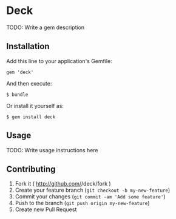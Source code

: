 # Deck

TODO: Write a gem description

## Installation

Add this line to your application's Gemfile:

    gem 'deck'

And then execute:

    $ bundle

Or install it yourself as:

    $ gem install deck

## Usage

TODO: Write usage instructions here

## Contributing

1. Fork it ( http://github.com/<my-github-username>/deck/fork )
2. Create your feature branch (`git checkout -b my-new-feature`)
3. Commit your changes (`git commit -am 'Add some feature'`)
4. Push to the branch (`git push origin my-new-feature`)
5. Create new Pull Request
